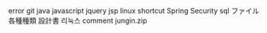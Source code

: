 error
git
java
javascript
jquery
jsp
linux
shortcut
Spring Security
sql
ファイル
各種種類
設計書
리눅스
comment jungin.zip
